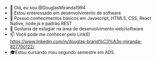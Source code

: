 - 👋 Olá, eu sou @DouglasMiranda1994
- 👀 Estou enteressado em desenvolvimento de software
- 🌱 Possuo conhecimentos básicos em Javascript, HTML5, CSS, React Native, node.js e padrão REST
- 💞️ Gostaria de estagiar na área de desenvolvimento web/software         
- 📫 Você pode me conhecer pelo LinkID https://www.linkedin.com/in/douglas-brand%C3%A3o-miranda-827700122/
- 🎓Estou cursando meu segundo semestre em ADS.

<!---👨‍
DouglasMiranda1994/DouglasMiranda1994 is a ✨ special ✨ repository because its `README.md` (this file) appears on your GitHub profile.
You can click the Preview link to take a look at your changes.
--->
